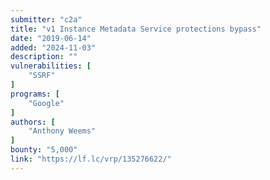 ```yaml
---
submitter: "c2a"
title: "v1 Instance Metadata Service protections bypass"
date: "2019-06-14"
added: "2024-11-03"
description: ""
vulnerabilities: [
    "SSRF"
]
programs: [
    "Google"
]
authors: [
    "Anthony Weems"
]
bounty: "5,000"
link: "https://lf.lc/vrp/135276622/"
---
```




